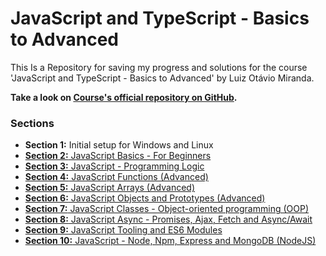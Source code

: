 # JavaScript and TypeScript - Basics to Advanced

This Is a Repository for saving my progress and solutions for the course 'JavaScript and TypeScript - Basics to Advanced' by Luiz Otávio Miranda.

**Take a look on [Course's official repository on GitHub](https://github.com/luizomf/curso-js).**

### Sections

* **Section 1:** Initial setup for Windows and Linux
* [**Section 2:** JavaScript Basics - For Beginners](https://github.com/fernandaorms/js-course/tree/master/Section02)
* [**Section 3:** JavaScript - Programming Logic](https://github.com/fernandaorms/js-course/tree/master/Section03)
* [**Section 4:** JavaScript Functions (Advanced)](https://github.com/fernandaorms/js-course/tree/master/Section04)
* [**Section 5:** JavaScript Arrays (Advanced)](https://github.com/fernandaorms/js-course/tree/master/Section05)
* [**Section 6:** JavaScript Objects and Prototypes (Advanced)](https://github.com/fernandaorms/js-course/tree/master/Section06)
* [**Section 7:** JavaScript Classes - Object-oriented programming (OOP)](https://github.com/fernandaorms/js-course/tree/master/Section07)
* [**Section 8:** JavaScript Async - Promises, Ajax, Fetch and Async/Await](https://github.com/fernandaorms/js-course/tree/master/Section08)
* [**Section 9:** JavaScript Tooling and ES6 Modules](https://github.com/fernandaorms/js-course/tree/master/Section09)
* [**Section 10:** JavaScript - Node, Npm, Express and MongoDB (NodeJS)](https://github.com/fernandaorms/js-course/tree/master/Section10)

